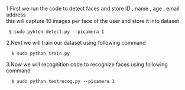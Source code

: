 1.First we run the code to detect faces and store ID , name , age , email address                                               
  this will capture 10 images per face of the user and store it into dataset
  ```
   $ sudo pyhton detect.py --picamera 1   
  ```
   
2.Next we will train our dataset using following command   
```
  $ sudo python train.py              
  ```
                                                                                                                               
3.Now we will recognition code to recognize faces using following command             
```
  $ sudo python testrecog.py --picamera 1                                                                                       
```

